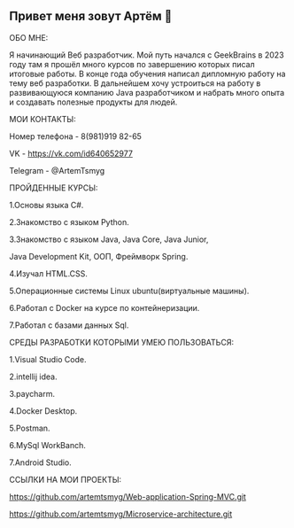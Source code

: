 ## Привет меня зовут Артём 👋

 ОБО МНЕ:
 
Я начинающий Веб разработчик. Мой путь начался с GeekBrains в 2023 году 
там я прошёл много курсов по завершению которых писал итоговые работы.
В конце года обучения написал дипломную работу на тему веб разработки.
В дальнейшем хочу устроиться на работу в развивающуюся компанию Java разработчиком и 
набрать много опыта и создавать полезные продукты для людей.

МОИ КОНТАКТЫ:

Номер телефона - 8(981)919 82-65

VK - https://vk.com/id640652977

Telegram - @ArtemTsmyg


ПРОЙДЕННЫЕ КУРСЫ: 

1.Основы языка C#.

2.Знакомство с языком Python.

3.Знакомство с языком Java, Java Core, Java Junior, 

Java Development Kit, ООП, Фреймворк Spring.

4.Изучал HTML.CSS.

5.Операционные системы Linux ubuntu(виртуальные машины).

6.Работал с Docker на курсе по контейнеризации.

7.Работал с базами данных Sql.


СРЕДЫ РАЗРАБОТКИ КОТОРЫМИ УМЕЮ ПОЛЬЗОВАТЬСЯ:

1.Visual Studio Code.

2.intellij idea.

3.paycharm.

4.Docker Desktop.

5.Postman.

6.MySql WorkBanch.

7.Android Studio.

ССЫЛКИ НА МОИ ПРОЕКТЫ:

https://github.com/artemtsmyg/Web-application-Spring-MVC.git

https://github.com/artemtsmyg/Microservice-architecture.git

